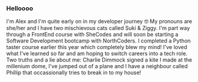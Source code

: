 ### Helloooo
I'm Alex and I'm quite early on in my developer journey 🤓
My pronouns are she/her and I have two mischievous cats called Suki & Ziggy.
I'm part way through a FrontEnd course with SheCodes and will soon be starting a Software Development bootcamp with NorthCoders. I completed a Python taster course earlier this year which completely blew my mind!
I've loved what I've learned so far and am hoping to switch careers into a tech role.
Two truths and a lie about me: Charlie Dimmock signed a kite I made at the millenium dome, I've jumped out of a plane and I have a neighbour called Phillip that occassionally tries to break in to my house!

<!--
**alehow84/alehow84** is a ✨ _special_ ✨ repository because its `README.md` (this file) appears on your GitHub profile.

Here are some ideas to get you started:

- 🔭 I’m currently working on ...
- 🌱 I’m currently learning ...
- 👯 I’m looking to collaborate on ...
- 🤔 I’m looking for help with ...
- 💬 Ask me about ...
- 📫 How to reach me: ...
- 😄 Pronouns: ...
- ⚡ Fun fact: ...
-->

